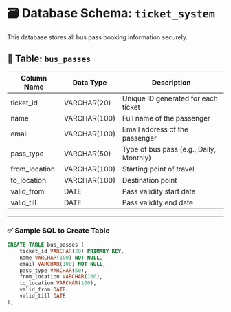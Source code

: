 # 🗃️ Database Schema: `ticket_system`

This database stores all bus pass booking information securely.

## 📌 Table: `bus_passes`

| Column Name     | Data Type     | Description                          |
|-----------------|---------------|--------------------------------------|
| ticket_id       | VARCHAR(20)   | Unique ID generated for each ticket |
| name            | VARCHAR(100)  | Full name of the passenger           |
| email           | VARCHAR(100)  | Email address of the passenger       |
| pass_type       | VARCHAR(50)   | Type of bus pass (e.g., Daily, Monthly) |
| from_location   | VARCHAR(100)  | Starting point of travel             |
| to_location     | VARCHAR(100)  | Destination point                    |
| valid_from      | DATE          | Pass validity start date             |
| valid_till      | DATE          | Pass validity end date               |

---

### ✅ Sample SQL to Create Table

```sql
CREATE TABLE bus_passes (
    ticket_id VARCHAR(20) PRIMARY KEY,
    name VARCHAR(100) NOT NULL,
    email VARCHAR(100) NOT NULL,
    pass_type VARCHAR(50),
    from_location VARCHAR(100),
    to_location VARCHAR(100),
    valid_from DATE,
    valid_till DATE
);
```